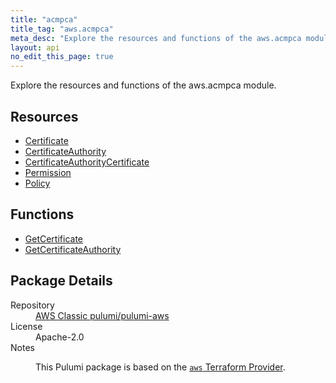 ```yaml
---
title: "acmpca"
title_tag: "aws.acmpca"
meta_desc: "Explore the resources and functions of the aws.acmpca module."
layout: api
no_edit_this_page: true
---
```


<!-- WARNING: this file was generated by Pulumi Docs Generator. -->
<!-- Do not edit by hand unless you're certain you know what you are doing! -->

Explore the resources and functions of the aws.acmpca module.

<h2 id="resources">Resources</h2>
<ul class="api">
    <li><a href="certificate/" title="Certificate"><span class="api-symbol api-symbol--resource"></span>Certificate</a></li>
    <li><a href="certificateauthority/" title="CertificateAuthority"><span class="api-symbol api-symbol--resource"></span>CertificateAuthority</a></li>
    <li><a href="certificateauthoritycertificate/" title="CertificateAuthorityCertificate"><span class="api-symbol api-symbol--resource"></span>CertificateAuthorityCertificate</a></li>
    <li><a href="permission/" title="Permission"><span class="api-symbol api-symbol--resource"></span>Permission</a></li>
    <li><a href="policy/" title="Policy"><span class="api-symbol api-symbol--resource"></span>Policy</a></li>
</ul>

<h2 id="functions">Functions</h2>
<ul class="api">
    <li><a href="getcertificate/" title="GetCertificate"><span class="api-symbol api-symbol--function"></span>GetCertificate</a></li>
    <li><a href="getcertificateauthority/" title="GetCertificateAuthority"><span class="api-symbol api-symbol--function"></span>GetCertificateAuthority</a></li>
</ul>

<h2 id="package-details">Package Details</h2>
<dl class="package-details">
	<dt>Repository</dt>
	<dd><a href="https://github.com/pulumi/pulumi-aws">AWS Classic pulumi/pulumi-aws</a></dd>
	<dt>License</dt>
	<dd>Apache-2.0</dd>
	<dt>Notes</dt>
	<dd><p>This Pulumi package is based on the <a href="https://github.com/hashicorp/terraform-provider-aws"><code>aws</code> Terraform Provider</a>.</p>
</dd>
</dl>

